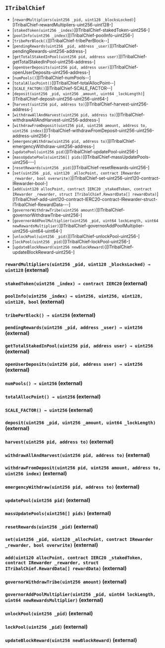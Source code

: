 ## <span id="ITribalChief"></span> `ITribalChief`



- [`rewardMultipliers(uint256 _pid, uint128 _blocksLocked)`][ITribalChief-rewardMultipliers-uint256-uint128-]
- [`stakedToken(uint256 _index)`][ITribalChief-stakedToken-uint256-]
- [`poolInfo(uint256 _index)`][ITribalChief-poolInfo-uint256-]
- [`tribePerBlock()`][ITribalChief-tribePerBlock--]
- [`pendingRewards(uint256 _pid, address _user)`][ITribalChief-pendingRewards-uint256-address-]
- [`getTotalStakedInPool(uint256 pid, address user)`][ITribalChief-getTotalStakedInPool-uint256-address-]
- [`openUserDeposits(uint256 pid, address user)`][ITribalChief-openUserDeposits-uint256-address-]
- [`numPools()`][ITribalChief-numPools--]
- [`totalAllocPoint()`][ITribalChief-totalAllocPoint--]
- [`SCALE_FACTOR()`][ITribalChief-SCALE_FACTOR--]
- [`deposit(uint256 _pid, uint256 _amount, uint64 _lockLength)`][ITribalChief-deposit-uint256-uint256-uint64-]
- [`harvest(uint256 pid, address to)`][ITribalChief-harvest-uint256-address-]
- [`withdrawAllAndHarvest(uint256 pid, address to)`][ITribalChief-withdrawAllAndHarvest-uint256-address-]
- [`withdrawFromDeposit(uint256 pid, uint256 amount, address to, uint256 index)`][ITribalChief-withdrawFromDeposit-uint256-uint256-address-uint256-]
- [`emergencyWithdraw(uint256 pid, address to)`][ITribalChief-emergencyWithdraw-uint256-address-]
- [`updatePool(uint256 pid)`][ITribalChief-updatePool-uint256-]
- [`massUpdatePools(uint256[] pids)`][ITribalChief-massUpdatePools-uint256---]
- [`resetRewards(uint256 _pid)`][ITribalChief-resetRewards-uint256-]
- [`set(uint256 _pid, uint120 _allocPoint, contract IRewarder _rewarder, bool overwrite)`][ITribalChief-set-uint256-uint120-contract-IRewarder-bool-]
- [`add(uint120 allocPoint, contract IERC20 _stakedToken, contract IRewarder _rewarder, struct ITribalChief.RewardData[] rewardData)`][ITribalChief-add-uint120-contract-IERC20-contract-IRewarder-struct-ITribalChief-RewardData---]
- [`governorWithdrawTribe(uint256 amount)`][ITribalChief-governorWithdrawTribe-uint256-]
- [`governorAddPoolMultiplier(uint256 _pid, uint64 lockLength, uint64 newRewardsMultiplier)`][ITribalChief-governorAddPoolMultiplier-uint256-uint64-uint64-]
- [`unlockPool(uint256 _pid)`][ITribalChief-unlockPool-uint256-]
- [`lockPool(uint256 _pid)`][ITribalChief-lockPool-uint256-]
- [`updateBlockReward(uint256 newBlockReward)`][ITribalChief-updateBlockReward-uint256-]
### <span id="ITribalChief-rewardMultipliers-uint256-uint128-"></span> `rewardMultipliers(uint256 _pid, uint128 _blocksLocked) → uint128` (external)



### <span id="ITribalChief-stakedToken-uint256-"></span> `stakedToken(uint256 _index) → contract IERC20` (external)



### <span id="ITribalChief-poolInfo-uint256-"></span> `poolInfo(uint256 _index) → uint256, uint256, uint128, uint120, bool` (external)



### <span id="ITribalChief-tribePerBlock--"></span> `tribePerBlock() → uint256` (external)



### <span id="ITribalChief-pendingRewards-uint256-address-"></span> `pendingRewards(uint256 _pid, address _user) → uint256` (external)



### <span id="ITribalChief-getTotalStakedInPool-uint256-address-"></span> `getTotalStakedInPool(uint256 pid, address user) → uint256` (external)



### <span id="ITribalChief-openUserDeposits-uint256-address-"></span> `openUserDeposits(uint256 pid, address user) → uint256` (external)



### <span id="ITribalChief-numPools--"></span> `numPools() → uint256` (external)



### <span id="ITribalChief-totalAllocPoint--"></span> `totalAllocPoint() → uint256` (external)



### <span id="ITribalChief-SCALE_FACTOR--"></span> `SCALE_FACTOR() → uint256` (external)



### <span id="ITribalChief-deposit-uint256-uint256-uint64-"></span> `deposit(uint256 _pid, uint256 _amount, uint64 _lockLength)` (external)



### <span id="ITribalChief-harvest-uint256-address-"></span> `harvest(uint256 pid, address to)` (external)



### <span id="ITribalChief-withdrawAllAndHarvest-uint256-address-"></span> `withdrawAllAndHarvest(uint256 pid, address to)` (external)



### <span id="ITribalChief-withdrawFromDeposit-uint256-uint256-address-uint256-"></span> `withdrawFromDeposit(uint256 pid, uint256 amount, address to, uint256 index)` (external)



### <span id="ITribalChief-emergencyWithdraw-uint256-address-"></span> `emergencyWithdraw(uint256 pid, address to)` (external)



### <span id="ITribalChief-updatePool-uint256-"></span> `updatePool(uint256 pid)` (external)



### <span id="ITribalChief-massUpdatePools-uint256---"></span> `massUpdatePools(uint256[] pids)` (external)



### <span id="ITribalChief-resetRewards-uint256-"></span> `resetRewards(uint256 _pid)` (external)



### <span id="ITribalChief-set-uint256-uint120-contract-IRewarder-bool-"></span> `set(uint256 _pid, uint120 _allocPoint, contract IRewarder _rewarder, bool overwrite)` (external)



### <span id="ITribalChief-add-uint120-contract-IERC20-contract-IRewarder-struct-ITribalChief-RewardData---"></span> `add(uint120 allocPoint, contract IERC20 _stakedToken, contract IRewarder _rewarder, struct ITribalChief.RewardData[] rewardData)` (external)



### <span id="ITribalChief-governorWithdrawTribe-uint256-"></span> `governorWithdrawTribe(uint256 amount)` (external)



### <span id="ITribalChief-governorAddPoolMultiplier-uint256-uint64-uint64-"></span> `governorAddPoolMultiplier(uint256 _pid, uint64 lockLength, uint64 newRewardsMultiplier)` (external)



### <span id="ITribalChief-unlockPool-uint256-"></span> `unlockPool(uint256 _pid)` (external)



### <span id="ITribalChief-lockPool-uint256-"></span> `lockPool(uint256 _pid)` (external)



### <span id="ITribalChief-updateBlockReward-uint256-"></span> `updateBlockReward(uint256 newBlockReward)` (external)



